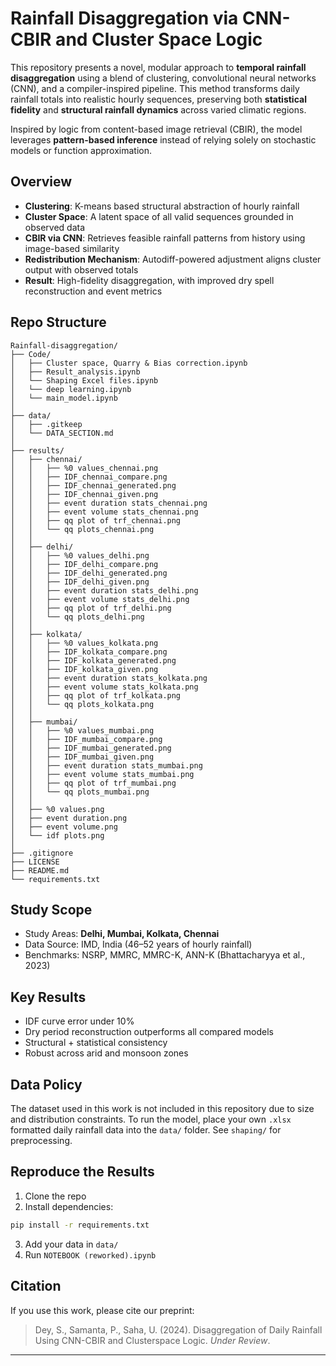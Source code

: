 # Rainfall Disaggregation via CNN-CBIR and Cluster Space Logic

This repository presents a novel, modular approach to **temporal rainfall disaggregation** using a blend of clustering, convolutional neural networks (CNN), and a compiler-inspired pipeline. This method transforms daily rainfall totals into realistic hourly sequences, preserving both **statistical fidelity** and **structural rainfall dynamics** across varied climatic regions.

Inspired by logic from content-based image retrieval (CBIR), the model leverages **pattern-based inference** instead of relying solely on stochastic models or function approximation. 

## Overview

- **Clustering**: K-means based structural abstraction of hourly rainfall
- **Cluster Space**: A latent space of all valid sequences grounded in observed data
- **CBIR via CNN**: Retrieves feasible rainfall patterns from history using image-based similarity
- **Redistribution Mechanism**: Autodiff-powered adjustment aligns cluster output with observed totals
- **Result**: High-fidelity disaggregation, with improved dry spell reconstruction and event metrics

## Repo Structure

```
Rainfall-disaggregation/
├── Code/
│   ├── Cluster space, Quarry & Bias correction.ipynb
│   ├── Result_analysis.ipynb
│   └── Shaping Excel files.ipynb
│   └── deep learning.ipynb
│   └── main_model.ipynb
│
├── data/
│   ├── .gitkeep
│   └── DATA_SECTION.md
│
├── results/
│   ├── chennai/
│   │   ├── %0 values_chennai.png
│   │   ├── IDF_chennai_compare.png
│   │   ├── IDF_chennai_generated.png
│   │   ├── IDF_chennai_given.png
│   │   ├── event duration stats_chennai.png
│   │   ├── event volume stats_chennai.png
│   │   ├── qq plot of trf_chennai.png
│   │   └── qq plots_chennai.png
│   │
│   ├── delhi/
│   │   ├── %0 values_delhi.png
│   │   ├── IDF_delhi_compare.png
│   │   ├── IDF_delhi_generated.png
│   │   ├── IDF_delhi_given.png
│   │   ├── event duration stats_delhi.png
│   │   ├── event volume stats_delhi.png
│   │   ├── qq plot of trf_delhi.png
│   │   └── qq plots_delhi.png
│   │
│   ├── kolkata/
│   │   ├── %0 values_kolkata.png
│   │   ├── IDF_kolkata_compare.png
│   │   ├── IDF_kolkata_generated.png
│   │   ├── IDF_kolkata_given.png
│   │   ├── event duration stats_kolkata.png
│   │   ├── event volume stats_kolkata.png
│   │   ├── qq plot of trf_kolkata.png
│   │   └── qq plots_kolkata.png
│   │
│   ├── mumbai/
│   │   ├── %0 values_mumbai.png
│   │   ├── IDF_mumbai_compare.png
│   │   ├── IDF_mumbai_generated.png
│   │   ├── IDF_mumbai_given.png
│   │   ├── event duration stats_mumbai.png
│   │   ├── event volume stats_mumbai.png
│   │   ├── qq plot of trf_mumbai.png
│   │   └── qq plots_mumbai.png
│   │
│   ├── %0 values.png
│   ├── event duration.png
│   ├── event volume.png
│   └── idf plots.png
│
├── .gitignore
├── LICENSE
├── README.md
└── requirements.txt

```

## Study Scope

- Study Areas: **Delhi, Mumbai, Kolkata, Chennai**
- Data Source: IMD, India (46–52 years of hourly rainfall)
- Benchmarks: NSRP, MMRC, MMRC-K, ANN-K (Bhattacharyya et al., 2023)

## Key Results

- IDF curve error under 10%
- Dry period reconstruction outperforms all compared models
- Structural + statistical consistency
- Robust across arid and monsoon zones

## Data Policy

The dataset used in this work is not included in this repository due to size and distribution constraints. To run the model, place your own `.xlsx` formatted daily rainfall data into the `data/` folder. See `shaping/` for preprocessing.

## Reproduce the Results

1. Clone the repo  
2. Install dependencies:
```bash
pip install -r requirements.txt
```
3. Add your data in `data/`  
4. Run `NOTEBOOK (reworked).ipynb`

## Citation

If you use this work, please cite our preprint:

> Dey, S., Samanta, P., Saha, U. (2024). Disaggregation of Daily Rainfall Using CNN-CBIR and Clusterspace Logic. *Under Review*.

---
